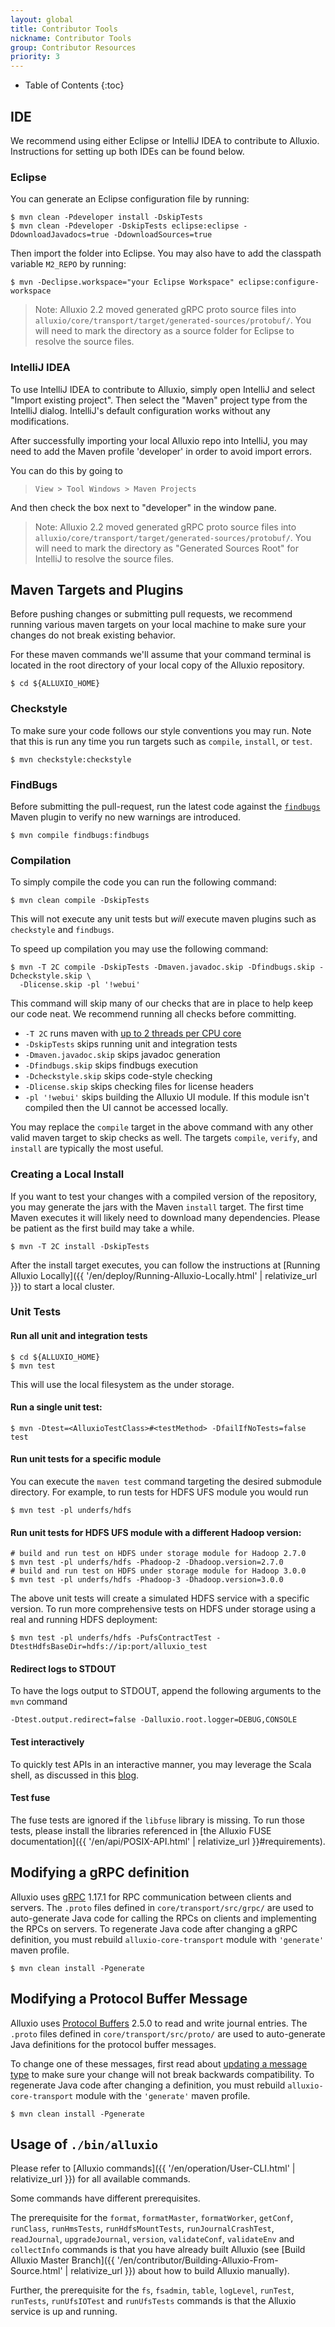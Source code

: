 ```yaml
---
layout: global
title: Contributor Tools
nickname: Contributor Tools
group: Contributor Resources
priority: 3
---
```


* Table of Contents
{:toc}

## IDE

We recommend using either Eclipse or IntelliJ IDEA to contribute to Alluxio.
Instructions for setting up both IDEs can be found below.

### Eclipse

You can generate an Eclipse configuration file by running:

```console
$ mvn clean -Pdeveloper install -DskipTests
$ mvn clean -Pdeveloper -DskipTests eclipse:eclipse -DdownloadJavadocs=true -DdownloadSources=true
```

Then import the folder into Eclipse.
You may also have to add the classpath variable `M2_REPO` by running:

```console
$ mvn -Declipse.workspace="your Eclipse Workspace" eclipse:configure-workspace
```

> Note: Alluxio 2.2 moved generated gRPC proto source files into `alluxio/core/transport/target/generated-sources/protobuf/`.
You will need to mark the directory as a source folder for Eclipse to resolve the source files.

### IntelliJ IDEA

To use IntelliJ IDEA to contribute to Alluxio, simply open IntelliJ and select "Import existing project".
Then select the "Maven" project type from the IntelliJ dialog.
IntelliJ's default configuration works without any modifications. 

After successfully importing your local Alluxio repo into IntelliJ, you may need to add the Maven profile 'developer'
in order to avoid import errors.

You can do this by going to

> `View > Tool Windows > Maven Projects`

And then check the box next to "developer" in the window pane. 

> Note: Alluxio 2.2 moved generated gRPC proto source files into `alluxio/core/transport/target/generated-sources/protobuf/`.
You will need to mark the directory as "Generated Sources Root" for IntelliJ to resolve the source files.

## Maven Targets and Plugins

Before pushing changes or submitting pull requests, we recommend running various maven targets on
your local machine to make sure your changes do not break existing behavior.

For these maven commands we'll assume that your command terminal is located in the root directory
of your local copy of the Alluxio repository.

```console
$ cd ${ALLUXIO_HOME}
```

### Checkstyle

To make sure your code follows our style conventions you may run. Note that this is run any time
you run targets such as `compile`, `install`, or `test`.

```console
$ mvn checkstyle:checkstyle
```

### FindBugs

Before submitting the pull-request, run the latest code against the
[`findbugs`](http://findbugs.sourceforge.net/) Maven plugin to verify no new warnings are
introduced.

```console
$ mvn compile findbugs:findbugs
```

### Compilation

To simply compile the code you can run the following command:

```console
$ mvn clean compile -DskipTests
```

This will not execute any unit tests but _will_ execute maven plugins such as `checkstyle` and
`findbugs`.

To speed up compilation you may use the following command:

```console
$ mvn -T 2C compile -DskipTests -Dmaven.javadoc.skip -Dfindbugs.skip -Dcheckstyle.skip \
  -Dlicense.skip -pl '!webui'
```

This command will skip many of our checks that are in place to help keep our code neat.
We recommend running all checks before committing.

- `-T 2C` runs maven with [up to 2 threads per CPU core](https://cwiki.apache.org/confluence/display/MAVEN/Parallel+builds+in+Maven+3)
- `-DskipTests` skips running unit and integration tests
- `-Dmaven.javadoc.skip` skips javadoc generation
- `-Dfindbugs.skip` skips findbugs execution
- `-Dcheckstyle.skip` skips code-style checking
- `-Dlicense.skip` skips checking files for license headers
- `-pl '!webui'` skips building the Alluxio UI module.
If this module isn't compiled then the UI cannot be accessed locally.

You may replace the `compile` target in the above command with any other valid maven target to skip
checks as well.
The targets `compile`, `verify`, and `install` are typically the most useful.

### Creating a Local Install

If you want to test your changes with a compiled version of the repository, you may generate the
jars with the Maven `install` target.
The first time Maven executes it will likely need to download many dependencies.
Please be patient as the first build may take a while.

```console
$ mvn -T 2C install -DskipTests
```

After the install target executes, you can follow the instructions at 
[Running Alluxio Locally]({{ '/en/deploy/Running-Alluxio-Locally.html' | relativize_url }})
to start a local cluster.

### Unit Tests

#### Run all unit and integration tests

```console
$ cd ${ALLUXIO_HOME}
$ mvn test
```

This will use the local filesystem as the under storage.

#### Run a single unit test:

```console
$ mvn -Dtest=<AlluxioTestClass>#<testMethod> -DfailIfNoTests=false test
```

#### Run unit tests for a specific module
You can execute the `maven test` command targeting
the desired submodule directory. For example, to run tests for HDFS UFS module you would run

```console
$ mvn test -pl underfs/hdfs
```

#### Run unit tests for HDFS UFS module with a different Hadoop version:

```console
# build and run test on HDFS under storage module for Hadoop 2.7.0
$ mvn test -pl underfs/hdfs -Phadoop-2 -Dhadoop.version=2.7.0
# build and run test on HDFS under storage module for Hadoop 3.0.0
$ mvn test -pl underfs/hdfs -Phadoop-3 -Dhadoop.version=3.0.0
```

The above unit tests will create a simulated HDFS service with a specific version.
To run more comprehensive tests on HDFS under storage using a real and running HDFS deployment:

```console
$ mvn test -pl underfs/hdfs -PufsContractTest -DtestHdfsBaseDir=hdfs://ip:port/alluxio_test
```

#### Redirect logs to STDOUT
To have the logs output to STDOUT, append the following arguments to the `mvn` command

```
-Dtest.output.redirect=false -Dalluxio.root.logger=DEBUG,CONSOLE
```

#### Test interactively
To quickly test APIs in an interactive manner, you may leverage the Scala shell, as discussed in this 
[blog](http://scala4fun.tumblr.com/post/84791653967/interactivejavacoding).

#### Test fuse
The fuse tests are ignored if the `libfuse` library is missing.
To run those tests, please install the libraries referenced in
[the Alluxio FUSE documentation]({{ '/en/api/POSIX-API.html' | relativize_url }}#requirements).

## Modifying a gRPC definition

Alluxio uses [gRPC](https://grpc.io/) 1.17.1 for RPC communication between clients and servers. The `.proto`
files defined in `core/transport/src/grpc/` are used to auto-generate Java code for calling the
RPCs on clients and implementing the RPCs on servers. To regenerate Java code after changing 
a gRPC definition, you must rebuild `alluxio-core-transport` module with `'generate'` maven profile.

```console
$ mvn clean install -Pgenerate
```

## Modifying a Protocol Buffer Message

Alluxio uses [Protocol Buffers](https://developers.google.com/protocol-buffers/) 2.5.0 to read and write journal entries.
The `.proto` files defined in `core/transport/src/proto/` are used to auto-generate Java definitions for the protocol
buffer messages.

To change one of these messages, first read about
[updating a message type](https://developers.google.com/protocol-buffers/docs/proto#updating)
to make sure your change will not break backwards compatibility.
To regenerate Java code after changing  a definition, you must rebuild `alluxio-core-transport` module with
the `'generate'` maven profile.

```console
$ mvn clean install -Pgenerate
```

## Usage of `./bin/alluxio`
 
Please refer to [Alluxio commands]({{ '/en/operation/User-CLI.html' | relativize_url }})
for all available commands.

Some commands have different prerequisites.

The prerequisite for the `format`, `formatMaster`, `formatWorker`, `getConf`, `runClass`, `runHmsTests`, `runHdfsMountTests`, 
`runJournalCrashTest`, `readJournal`, `upgradeJournal`, `version`, `validateConf`, `validateEnv` and `collectInfo` commands is
that you have already built Alluxio 
(see [Build Alluxio Master Branch]({{ '/en/contributor/Building-Alluxio-From-Source.html' | relativize_url }}) 
about how to build Alluxio manually).

Further, the prerequisite for the `fs`, `fsadmin`, `table`, `logLevel`, `runTest`, `runTests`, `runUfsIOTest` and `runUfsTests` 
commands is that the Alluxio service is up and running.
